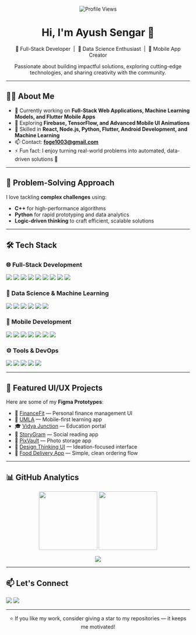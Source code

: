 <!-- Profile Views Badge -->
<p align="center">
  <img src="https://komarev.com/ghpvc/?username=ayushsengar2010&label=Profile%20Views&color=0e75b6&style=flat" alt="Profile Views"/>
</p>

<!-- Header -->
<h1 align="center">Hi, I'm Ayush Sengar 👋</h1>
<p align="center">
  🚀 Full-Stack Developer&nbsp; | &nbsp;🤖 Data Science Enthusiast&nbsp; | &nbsp;📱 Mobile App Creator  
</p>
<p align="center">
  Passionate about building impactful solutions, exploring cutting-edge technologies, and sharing creativity with the community.
</p>

---

## 🧑‍💻 About Me
- 🔭 Currently working on **Full-Stack Web Applications, Machine Learning Models, and Flutter Mobile Apps**
- 🌱 Exploring **Firebase, TensorFlow, and Advanced Mobile UI Animations**
- 💬 Skilled in **React, Node.js, Python, Flutter, Android Development, and Machine Learning**
- 📫 Contact: **foge1003@gmail.com**
- ⚡ Fun fact: I enjoy turning real-world problems into automated, data-driven solutions 🤖

---

## 🧠 Problem-Solving Approach
I love tackling **complex challenges** using:
- **C++** for high-performance algorithms  
- **Python** for rapid prototyping and data analytics  
- **Logic-driven thinking** to craft efficient, scalable solutions

---

## 🛠️ Tech Stack

### 🌐 Full-Stack Development
<p>
  <img src="https://img.shields.io/badge/JavaScript-F7DF1E?style=for-the-badge&logo=javascript&logoColor=black"/>
  <img src="https://img.shields.io/badge/TypeScript-3178C6?style=for-the-badge&logo=typescript&logoColor=white"/>
  <img src="https://img.shields.io/badge/React-20232A?style=for-the-badge&logo=react&logoColor=61DAFB"/>
  <img src="https://img.shields.io/badge/Next.js-000000?style=for-the-badge&logo=nextdotjs&logoColor=white"/>
  <img src="https://img.shields.io/badge/Node.js-339933?style=for-the-badge&logo=nodedotjs&logoColor=white"/>
  <img src="https://img.shields.io/badge/Express.js-000000?style=for-the-badge&logo=express&logoColor=white"/>
  <img src="https://img.shields.io/badge/REST%20API-FF6C37?style=for-the-badge&logo=api&logoColor=white"/>
  <img src="https://img.shields.io/badge/MongoDB-47A248?style=for-the-badge&logo=mongodb&logoColor=white"/>
  <img src="https://img.shields.io/badge/PostgreSQL-336791?style=for-the-badge&logo=postgresql&logoColor=white"/>
</p>

### 🤖 Data Science & Machine Learning
<p>
  <img src="https://img.shields.io/badge/Python-3776AB?style=for-the-badge&logo=python&logoColor=white"/>
  <img src="https://img.shields.io/badge/Numpy-013243?style=for-the-badge&logo=numpy&logoColor=white"/>
  <img src="https://img.shields.io/badge/Pandas-150458?style=for-the-badge&logo=pandas&logoColor=white"/>
  <img src="https://img.shields.io/badge/Scikit--Learn-F7931E?style=for-the-badge&logo=scikit-learn&logoColor=white"/>
  <img src="https://img.shields.io/badge/Matplotlib-11557C?style=for-the-badge&logo=matplotlib&logoColor=white"/>
  <img src="https://img.shields.io/badge/Jupyter-F37626?style=for-the-badge&logo=jupyter&logoColor=white"/>
</p>

### 📱 Mobile Development
<p>
  <img src="https://img.shields.io/badge/Flutter-02569B?style=for-the-badge&logo=flutter&logoColor=white"/>
  <img src="https://img.shields.io/badge/Dart-0175C2?style=for-the-badge&logo=dart&logoColor=white"/>
  <img src="https://img.shields.io/badge/Kotlin-7F52FF?style=for-the-badge&logo=kotlin&logoColor=white"/>
  <img src="https://img.shields.io/badge/Java-ED8B00?style=for-the-badge&logo=java&logoColor=white"/>
  <img src="https://img.shields.io/badge/Android%20Studio-3DDC84?style=for-the-badge&logo=android-studio&logoColor=white"/>
  <img src="https://img.shields.io/badge/Jetpack%20Compose-4285F4?style=for-the-badge&logo=android&logoColor=white"/>
  <img src="https://img.shields.io/badge/XML-E44D26?style=for-the-badge&logo=xml&logoColor=white"/>
</p>

### ⚙️ Tools & DevOps
<p>
  <img src="https://img.shields.io/badge/Docker-2496ED?style=for-the-badge&logo=docker&logoColor=white"/>
  <img src="https://img.shields.io/badge/GitHub%20Actions-2088FF?style=for-the-badge&logo=github-actions&logoColor=white"/>
  <img src="https://img.shields.io/badge/Git-F05032?style=for-the-badge&logo=git&logoColor=white"/>
  <img src="https://img.shields.io/badge/Postman-FF6C37?style=for-the-badge&logo=postman&logoColor=white"/>
  <img src="https://img.shields.io/badge/VS%20Code-007ACC?style=for-the-badge&logo=visual-studio-code&logoColor=white"/>
</p>

---

## 🎨 Featured UI/UX Projects
Here are some of my **Figma Prototypes**:
- 💸 [FinanceFit](https://www.figma.com/proto/nItThZ6r0p0Lo3htCcDhSj/Fit-Finance) — Personal finance management UI  
- 📘 [UMLA](https://www.figma.com/proto/zTagPPatwZkh9pgesto7Lk/UMLA) — Mobile-first learning app  
- 🎓 [Vidya Junction](https://www.figma.com/proto/QkU1TQYmg38rxFsqoasr2c/Website) — Education portal  
- 📖 [StoryGram](https://www.figma.com/proto/rq9byPtTHpgFXiJzI9K4s4/Project---3-final-design) — Social reading app  
- 📸 [PixVault](https://www.figma.com/proto/liEwloVwiOgD6yFhteOFU2/PixVault-Photo-App) — Photo storage app  
- 🧠 [Design Thinking UI](https://www.figma.com/proto/0kV9fkNQ7QNN6yOuy3SBQF/Design-Thinking) — Ideation-focused interface  
- 🍔 [Food Delivery App](https://www.figma.com/proto/L27BQuwYWSRjqv5B3pRZ8z/Food-Delivery-App) — Simple, clean ordering flow  

---

## 📊 GitHub Analytics

<p align="center">
  <img src="https://github-readme-stats.vercel.app/api?username=ayushsengar2010&show_icons=true&theme=radical" height="160" />
  <img src="https://github-readme-stats.vercel.app/api/top-langs/?username=ayushsengar2010&layout=compact&theme=radical" height="160" />
</p>

<!--
<p align="center">
  <img src="https://streak-stats.demolab.com?user=ayushsengar2010&theme=radical&hide_border=true" height="160" />
</p>
-->


<p align="center">
  <img src="https://github-profile-summary-cards.vercel.app/api/cards/profile-details?username=ayushsengar2010&theme=radical" />
</p>

---

## 📫 Let's Connect
<p align="left">
  <a href="https://www.linkedin.com/in/ayushsengar004/"><img src="https://img.shields.io/badge/LinkedIn-0A66C2?style=for-the-badge&logo=linkedin&logoColor=white"/></a>
  <a href="mailto:foge1003@gmail.com"><img src="https://img.shields.io/badge/Email-D14836?style=for-the-badge&logo=gmail&logoColor=white"/></a>
</p>

---

<p align="center">
  ⭐ If you like my work, consider giving a star to my repositories — it keeps me motivated!
</p>

